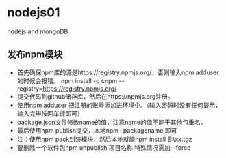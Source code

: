# nodejs01
nodejs and mongoDB

## 发布npm模块
* 首先确保npm库的源是https://registry.npmjs.org/，否则输入npm adduser的时候会报错。
  npm install -g cnpm --registry=https://registry.npmjs.org/
* 提交代码到github储存库，然后在https://npmjs.org注册。
* 使用npm adduser 把注册的账号添加进环境中。（输入密码时没有任何提示，输入完毕按回车键即可）
* package.json文件修改name的值，注意name的值不能于其他包重名。
* 最后使用npm publish提交，本地npm i packagename 即可
* 注：使用npm pack封装模块，然后本地就能npm install E:\xx.tgz
* 要删除一个软件包npm unpublish 项目名称    特殊情况需加--force























